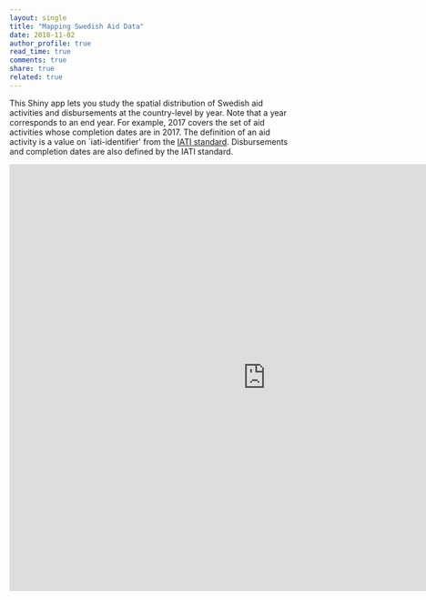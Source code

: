 ```yaml
---
layout: single
title: "Mapping Swedish Aid Data"
date: 2018-11-02
author_profile: true
read_time: true
comments: true
share: true
related: true
---
```


This Shiny app lets you study the spatial distribution of Swedish aid activities and disbursements at the country-level by year. Note that a year corresponds to an end year. For example, 2017 covers the set of aid activities whose completion dates are in 2017. The definition of an aid activity is a value on `iati-identifier' from the [IATI standard][IATIStandard]. Disbursements and completion dates are also defined by the IATI standard. 

<iframe src="https://monirbounadi.shinyapps.io/geoaidswe/" style="border:none;width:900px;height:750px;"></iframe>

[IATIStandard]: https://iatistandard.org/en/